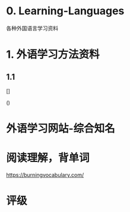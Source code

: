 # 0. Learning-Languages
各种外国语言学习资料

# 1. 外语学习方法资料   
## 1.1
 []

()


# 外语学习网站-综合知名
# 阅读理解，背单词
  https://burningvocabulary.com/
  
# 评级
